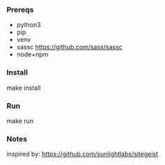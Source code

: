 ### Prereqs
- python3
- pip
- venv
- sassc https://github.com/sass/sassc
- node+npm

### Install
make install

### Run
make run

### Notes
inspired by: https://github.com/sunlightlabs/sitegeist